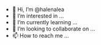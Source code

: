 - 👋 Hi, I’m @halenalea
- 👀 I’m interested in ...
- 🌱 I’m currently learning ...
- 💞️ I’m looking to collaborate on ...
- 📫 How to reach me ...

<!---
halenalea/halenalea is a ✨ special ✨ repository because its `README.md` (this file) appears on your GitHub profile.
You can click the Preview link to take a look at your changes.
--->
